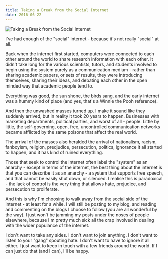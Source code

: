 ```yaml
---
title: Taking a Break from the Social Internet
date: 2016-06-22
---
```


![Taking a Break from the Social Internet](https://source.unsplash.com/hopX_jpVtRM/1600x900)

I've had enough of the "social" internet - because it's not really "social" at all.

Back when the internet first started, computers were connected to each other around the world to share research information with each other. It didn't take long for the various scientists, tutors, and students involved to begin using the system purely as a communication medium - rather than sharing academic papers, or sets of results, they were introducing themselves, sharing their ideas, and debating each other in the open minded way that academic people tend to.

Everything was good, the sun shone, the birds sang, and the early internet was a hummy kind of place (and yes, that's a Winnie the Pooh reference).

And then the unwashed masses turned up. I make it sound like they suddenly arrived, but in reality it took 20 years to happen. Businesses with marketing departments, political parties, and worst of all - people. Little by little, the self-governing, open, free, uncontrolled communication networks became afflicted by the same poisons that affect the real world.

The arrival of the masses also heralded the arrival of nationalism, racism, fanboyism, religion, predjudice, persecution, politics, ignorance it all started to happen, and it has kind of ruined everything.

Those that seek to control the internet often label the "system" as an anarchy - except in terms of the internet, the best thing about the internet is that you can describe it as an anarchy - a system that supports free speech, and that cannot be easily shut down, or silenced. I realise this is paradoxical - the lack of control is the very thing that allows hate, prejudice, and persecution to proliferate.

And this is why I'm choosing to walk away from the social side of the internet - at least for a while. I will still be posting to my blog, and reading and commenting on the blogs I choose to follow (you are all wonderful by the way). I just won't be jamming my posts under the noses of people elsewhere, because I'm pretty much sick all the crap involved in dealing with the wider populance of the internet.

I don't want to take any sides. I don't want to join anything. I don't want to listen to your "gang" spouting hate. I don't want to have to ignore it all either. I just want to keep in touch with a few friends around the world. If I can just do that (and I can), I'll be happy.
